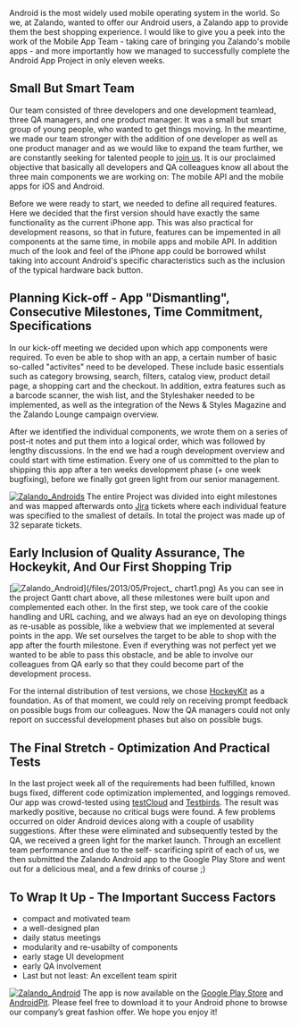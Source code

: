 <!--
.. title: Zalando Android App – How we managed it in only eleven weeks
.. slug: zalando-android-app-how-we-managed-it-in-only-eleven-weeks
.. date: 2013-05-16 10:00:26
.. tags: android,app,mobile,mobile-api,mobile-app,mobile-app-development
.. author: Carsten Ernst
.. image: android-logo_teaser.png
-->

Android is the most widely used mobile operating system in
the world. So we, at Zalando, wanted to offer our Android users, a Zalando app
to provide them the best shopping experience. I would like to give you a peek
into the work of the Mobile App Team - taking care of bringing you Zalando's
mobile apps - and more importantly how we managed to successfully complete the
Android App Project in only eleven weeks.

<!-- TEASER_END -->

## Small But Smart Team
Our team consisted of three developers and one development teamlead, three QA managers,
and one product manager. It was a small but smart group of young people, who
wanted to get things moving. In the meantime, we made our team stronger with
the addition of one developer as well as one product manager and as we would
like to expand the team further, we are constantly seeking for talented people
to [join us](http://www.zalando.de/karriere/unternehmensbereiche/it/). It is
our proclaimed objective that basically all developers and QA colleagues know
all about the three main components we are working on: The mobile API and the
mobile apps for iOS and Android.

Before we were ready to start, we needed to
define all required features. Here we decided that the first version should
have exactly the same functionality as the current iPhone app. This was also
practical for development reasons, so that in future, features can be
impemented in all components at the same time, in mobile apps and mobile API.
In addition much of the look and feel of the iPhone app could be borrowed
whilst taking into account Android's specific characteristics such as the
inclusion of the typical hardware back button.

## Planning Kick-off - App "Dismantling", Consecutive Milestones, Time Commitment, Specifications
In our kick-off meeting we decided upon which app components were required. To
even be able to shop with an app, a certain number of basic so-called
"activites" need to be developed. These include basic essentials such as
category browsing, search, filters, catalog view, product detail page, a
shopping cart and the checkout. In addition, extra features such as a barcode
scanner, the wish list, and the Styleshaker needed to be implemented, as well
as the integration of the News & Styles Magazine and the Zalando Lounge
campaign overview.

After we identified the individual components, we wrote
them on a series of post-it notes and put them into a logical order, which was
followed by lengthy discussions. In the end we had a rough development
overview and could start with time estimation. Every one of us committed to
the plan to shipping this app after a ten weeks development phase (+ one week
bugfixing), before we finally got green light from our senior management. 

[![Zalando_Androids](/files/2013/05/project_postits1.jpg)](/files/2013/05/project_postits1.jpg)
The entire Project was divided into eight milestones and was
mapped afterwards onto [Jira](http://www.atlassian.com/software/jira/overview)
tickets where each individual feature was specified to the smallest of
details. In total the project was made up of 32 separate tickets. 

## Early Inclusion of Quality Assurance, The Hockeykit, And Our First Shopping Trip
[![Zalando_Android](/files/2013/05/Project_chart1.png)](/files/2013/05/Project_
chart1.png) As you can see in the project Gantt chart above, all these
milestones were built upon and complemented each other. In the first step, we
took care of the cookie handling and URL caching, and we always had an eye on
devoloping things as re-usable as possible, like a webview that we implemented
at several points in the app. We set ourselves the target to be able to shop
with the app after the fourth milestone. Even if everything was not perfect
yet we wanted to be able to pass this obstacle, and be able to involve our
colleagues from QA early so that they could become part of the development
process.

For the internal distribution of test versions, we chose
[HockeyKit](https://github.com/therealkerni/HockeyKit) as a foundation. As of
that moment, we could rely on receiving prompt feedback on possible bugs from
our colleagues. Now the QA managers could not only report on successful
development phases but also on possible bugs.   

## The Final Stretch - Optimization And Practical Tests
In the last project week all of the
requirements had been fulfilled, known bugs fixed, different code optimization
implemented, and loggings removed. Our app was crowd-tested using
[testCloud](https://www.thetestcloud.com/) and
[Testbirds](http://www.testbirds.com/). The result was markedly positive,
because no critical bugs were found. A few problems occurred on older Android
devices along with a couple of usability suggestions. After these were
eliminated and subsequently tested by the QA, we received a green light for
the market launch. Through an excellent team performance and due to the self-
scarificing spirit of each of us, we then submitted the Zalando Android app to
the Google Play Store and went out for a delicious meal, and a few drinks of
course ;)   

## To Wrap It Up - The Important Success Factors

  * compact and motivated team
  * a well-designed plan
  * daily status meetings
  * modularity and re-usabilty of components
  * early stage UI development
  * early QA involvement
  * Last but not least: An excellent team spirit

[![Zalando_Android](/files/2013/05/en_app_rgb_wo_45.png)](https://play.google.com/store/apps/details?id=de.zalando.mobile) 
The app is now available on the
[Google Play Store](https://play.google.com/store/apps/details?id=de.zalando.mobile) and 
[AndroidPit](http://www.androidpit.de/de/android/market/apps/app/de.zalando.mobile/Zalando-Mobil). 
Please feel free to download it to your Android phone to browse our company’s great 
fashion offer. We hope you enjoy it!

